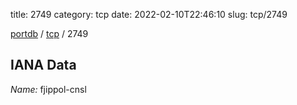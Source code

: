 title: 2749
category: tcp
date: 2022-02-10T22:46:10
slug: tcp/2749

[portdb](/) / [tcp](/category/tcp.html) / 2749


## IANA Data

_Name:_ fjippol-cnsl

